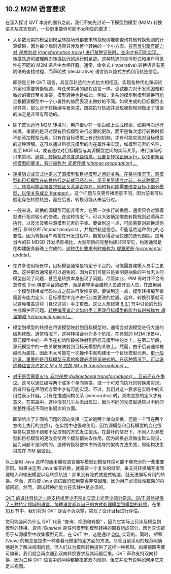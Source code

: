 ## 10.2 M2M 语言要求
在深入探讨 QVT 本身的细节之前，我们不妨先讨论一下模型到模型 (M2M) 转换语言及其实现的，一些更重要但可能不太明显的要求：

- 大多数现实的模型到模型转换场景都要求转换规则能够查询其他转换规则的计算结果，因为每个规则通常只涉及整个转换的一个小方面。<ins>只有当引擎有能力对 *转换轨迹 (transformation trace)* 进行某种记账时，查询才有可能实现。转换轨迹可被理解为转换执行的运行时足迹</ins>。这种轨迹的具体形式和用户可见性在不同的 M2M 语言中大相径庭。通常，命令式 (imperative) 转换语言有更明确的查找过程，而声明式 (declarative) 语言则以隐式方式利用轨迹信息。

  即使是三种 QVT 语言，其显示轨迹的方式也大相径庭。实现各种优化和调试方案也需要转换轨迹。与任何实用的编程语言一样，调试能力对于发现困难和微妙的错误至关重要。模型转换也是如此。例如，复杂的模型到模型转换可能会根据源模型中一个小属性的值而表现出微妙的不同。如果生成的目标模型出现异常，那么对于转换编写者来说，跟踪执行轨迹并发现哪些规则做出了错误的决定是非常有帮助的。

- 除了首次运行 M2M 转换时，用户很少在一张白纸上生成模型。如果再次运行转换，重要的是只对现有目标模型进行必要的更改，而不是每次运行转换时都不断添加模型元素。只有在目标模型上有识别机制，才有可能实现对目标模型的这种理解。这可以通过目标元模型的内在属性来实现，如模型元素的名称，甚至 MOF id，或者通过对目标模型与其源模型之间的实际关系，进行编码标识来实现。<ins>通常，转换轨迹包含这些信息。让重复转换正确运行，以便更新目标模型的要求，有时被称为 *变更传播 (change propagation)* 。</ins>
- <ins>转换隐式或显式地定义了源模型和目标模型之间的关系。在某些情况下，源模型和目标模型在转换执行之前就已经存在，早于关系建立之前。在这种情况下，转换可能会被要求验证关系是否存在，同时有可能需要改变目标小部分模型，以使关系成立 (happen) </ins>。这个问题与变更传播场景不同，因为前者可以假定存在转换轨迹，而在后者，转换可能从未运行过。
- 一般来说，转换的源模型可能非常大。在第一次执行转换后，通常只会对源模型进行相对较小的修改。在这种情况下，可以大致确定哪些转换规则必须再次执行，以及涉及哪些源模型元素的子集。要做到这一点，可能需要对转换规则进行 *影响分析 (impact analysis)* ，并提供轨迹信息。不能低估这种优化的必要性，因为转换用户希望在开发过程中，期望获得合理快速的迭代周期。这与当今的非 MDSD 开发场景相比，大型项目的完整构建非常罕见，构建通常是在构建服务器晚上完成的。<ins>这种优化要求有时被称为 *增量更新 (incremental update)*。</ins>
- 在许多使用场景中，目标模型通常是特定于平台的，可能需要建模人员手工更改。这种更改通常是可以避免的，因为它们可能只是表明更抽象的平台无关的模型出现了问题，甚至是转换本身出现了问题。尽管如此，PIM 有时并不会有意修改 (fix) 特定平台的细节，而是希望平台建模人员或开发人员，在应用另一个模型转换或代码生成之前进行受控变更。要做到这一点，模型转换编写者需要有能力定义：目标模型中允许进行此类更改的位置。这样，转换引擎就可以避免覆盖这些（且仅这些）手工更改。这让人想起第 [8.3.1](../ch8/3.md#831-生成代码与人工部分的显式集成) 节中讨论的代码生成保护区问题。<ins>转换编写者定义如何手工更改目标模型的能力有时被称为 *保留策略 (retainment policy)* 。</ins>
- 模型到模型的转换在将源模型映射到目标模型时，通常会对源模型进行大量的结构修改。通常情况下，这种转换会分为多个阶段。在典型的 M2M 场景中，源元模型中的一些类在初始阶段被映射到目标元模型中的类上。在第二阶段，源元模型中的一些关联被映射到目标元模型的关联上。然而，由于后者通常被编码为属性，因此不太可能在一次操作中就构建出一个目标模型元素。<ins>更一般地说，重要的是目标模型元素的构建必须是渐进式的。在这种情况下，可以说这种语言允许定义 *M x N 变换 (M x N transformations)* 。</ins>
- <ins>对于是否需要支持 *双向转换 (bidirectional transformations)* ，目前还存在争议</ins>。这可以通过编写两个或多个单向转换，或一个可双向执行的转换来实现。后者只有在声明式方案中才有可能实现。不过，我们对这一要求在实践中的实用性表示怀疑。只有在描述同构关系 (isomorphic) 时，双向变换的定义才有意义。在实践中，这种情况几乎从未出现过，因为不同的元模型通常以不同的完整性描述不同抽象层次的方面。

  即使给出了非同构问题的双向变换（无论是两个单向变换，还是一个可在两个方向上执行的变换），在实践中也很难使用，因为源模型和目标模型的变化很容易以意想不到和不受控制的方式发生振荡。在最坏的情况下，不同人对源模型和目标模型的更改会使两个模型都失去作用，因为转换必须做出默认假设，因为问题不是同构的。这种转换将使本书所倡导的架构方法失效，即架构决策只应在 PIM 层做出。

以上是用 Java 这样的通用编程语言编写模型到模型转换可能不够充分的一些重要原因。如果决定用 Java 编写转换，就需要一个复杂的框架，来支持转换编写者管理输入和输出模型以及转换轨迹：如果没有隐式或显式轨迹，就无法编写有用的转换。然而，这将使 Java 调试器的使用变得非常困难，因为用户必须处理框架的内部问题。然而，调试转换的能力在实践中是必须的。

<ins>QVT 的设计目标之一是支持或至少不禁止实现上述至少部分要求。QVT 最终提供了三种特定领域的语言，每种语言都以自己的方式处理模型到模型的转换</ins>。在第 [10.6](../ch10/6.md) 节中，我们将对 QVT 是否不负众望，实现了设计目标进行评估。

您可能会问为什么 QVT 代表 “查询、视图和转换” ，因为它实际上只涉及模型到模型的转换。*查询 (Queries)* 是任何模型到模型转换的固有组成部分，因为查询被用于从源模型中收集模型元素。在 QVT 中，这是通过 [OCL](../ref.md#ocl) 实现的。同时，*视图 (View)* 的概念是提供一种查看元模型特定方面的方法。尽管目前采用的规范明确地避免了解决视图问题，但人们认为模型转换提供了这样一种机制。如果视图需要可编辑，我们就会再次遇到双向转换要求及其问题后果。QVT 声称支持双向转换，因为三种 QVT 语言中的两种都能指定双向规则，但它并没有说明如何用它来定义视图。

